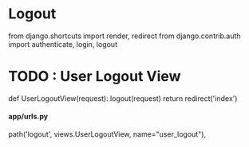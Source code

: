 #   Logout 

from django.shortcuts import render, redirect
from django.contrib.auth import authenticate, login, logout


# TODO  :   User Logout View
def UserLogoutView(request):
    logout(request)
    return redirect('index')




####    app/urls.py
path('logout', views.UserLogoutView, name="user_logout"),